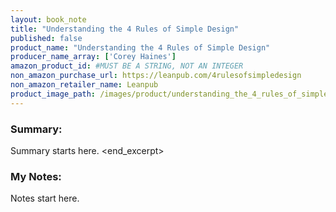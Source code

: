 ```yaml
---
layout: book_note
title: "Understanding the 4 Rules of Simple Design"
published: false
product_name: "Understanding the 4 Rules of Simple Design"
producer_name_array: ['Corey Haines']
amazon_product_id: #MUST BE A STRING, NOT AN INTEGER
non_amazon_purchase_url: https://leanpub.com/4rulesofsimpledesign
non_amazon_retailer_name: Leanpub
product_image_path: /images/product/understanding_the_4_rules_of_simple_design.jpg
---
```


### Summary:

Summary starts here.
<end_excerpt>

### My Notes:

Notes start here. 